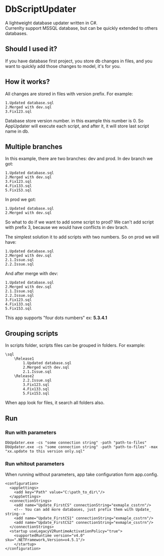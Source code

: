 DbScriptUpdater
================
A lightweight database updater written in C#.  
Currenlty support MSSQL database, but can be quickly extended to others databases.


## Should I used it?
If you have database first project, you store db changes in files, and you want to quickly add those changes to model, it's for you.

## How it works?

All changes are stored in files with version prefix.
For example:

    1.Updated database.sql
	2.Merged with dev.sql
	3.Fix123.sql

Database store version number. in this example this number is 0.
So AppUpdater will execute each script, and after it, it will store last script name in db.

## Multiple branches

In this example, there are two branches: dev and prod.
In dev branch we got:

	1.Updated database.sql
	2.Merged with dev.sql
	3.Fix123.sql
	4.Fix133.sql
	5.Fix153.sql

In prod we got: 

	1.Updated database.sql
	2.Merged with dev.sql

So what to do if we want to add some script to prod? We can't add script with prefix 3, because we would have conflicts in dev brach.

The simplest solution it to add scripts with two numbers. So on prod we will have:

	1.Updated database.sql
	2.Merged with dev.sql
	2.1.Issue.sql
	2.2.Issue.sql

And after merge with dev:

	1.Updated database.sql
	2.Merged with dev.sql
	2.1.Issue.sql
	2.2.Issue.sql
	3.Fix123.sql
	4.Fix133.sql
	5.Fix153.sql

This app supports "four dots numbers" ex: **5.3.4.1**

## Grouping scripts
In scripts folder, scripts files can be grouped in folders. For example:

    \sql
    	\Release1	
    		1.Updated database.sql
    		2.Merged with dev.sql
    		2.1.Issue.sql
    	\Release2
    		2.2.Issue.sql
    		3.Fix123.sql
    		4.Fix133.sql
    		5.Fix153.sql
When app look for files, it search all folders also.

## Run

### Run with parameters
	DbUpdater.exe -cs "some connection string" -path "path-to-files" 
	DbUpdater.exe -cs "some connection string" -path "path-to-files" -max "xx.update to this version only.sql"
### Run whitout parameters
When running without parameters, app take configuration form app.config.

    <configuration>
      <appSettings>
        <add key="Path" value="C:\path_to_dir\"/>
      </appSettings>
      <connectionStrings>
        <add name="Update_FirstCS" connectionString="exmaple_csstrn"/>
        <!-- You can add more databases, just prefix them with Update_ string-->
        <add name="Update_FirstCS1" connectionString="exmaple_csstrn"/> 
        <add name="Update_FirstCS2" connectionString="exmaple_csstrn"/>
      </connectionStrings>
      <startup useLegacyV2RuntimeActivationPolicy="true">
        <supportedRuntime version="v4.0" sku=".NETFramework,Version=v4.5.1"/>
        </startup>
    </configuration>

